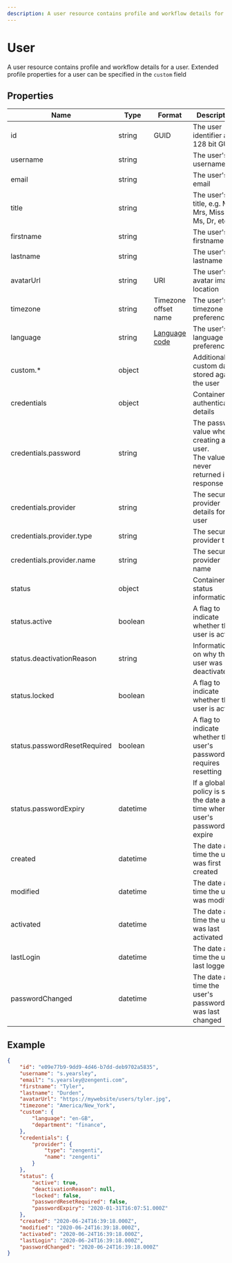 ```yaml
---
description: A user resource contains profile and workflow details for a user.
---
```

# User

A user resource contains profile and workflow details for a user. Extended profile properties for a user can be specified in the `custom` field

## Properties

| Name | Type | Format | Description |
|-|-|-|-|
| id | string | GUID | The user identifier as a 128 bit GUID. |
| username | string | | The user's username |
| email | string | | The user's email |
| title | string | | The user's title, e.g. Mr, Mrs, Miss, Ms, Dr, etc. |
| firstname | string | | The user's firstname |
| lastname | string | | The user's lastname |
| avatarUrl | string | URI | The user's avatar image location |
| timezone | string | Timezone offset name | The user's timezone preference |
| language | string | [Language code](/localization.md) | The user's language preference |
| custom.* | object | | Additional custom data stored against the user |
| credentials | object | | Container for authentication details |
| credentials.password | string | | The password value when creating a user.<br>The value is never returned in a response |
| credentials.provider | string | | The security provider details for the user |
| credentials.provider.type | string | | The security provider type |
| credentials.provider.name | string | | The security provider name |
| status | object | | Container for status information |
| status.active | boolean | | A flag to indicate whether the user is active |
| status.deactivationReason | string | | Information on why the user was deactivated |
| status.locked | boolean | | A flag to indicate whether the user is active |
| status.passwordResetRequired | boolean | | A flag to indicate whether the user's password requires resetting |
| status.passwordExpiry | datetime | | If a global policy is set, the date and time when the user's password will expire |
| created | datetime | | The date and time the user was first created |
| modified | datetime | | The date and time the user was modified |
| activated | datetime | | The date and time the user was last activated |
| lastLogin | datetime | | The date and time the user last logged-in |
| passwordChanged | datetime | | The date and time the user's password was last changed |

## Example

```json
{
    "id": "e09e77b9-9dd9-4d46-b7dd-deb9702a5835",
    "username": "s.yearsley",
    "email": "s.yearsley@zengenti.com",
    "firstname": "Tyler",
    "lastname": "Durden",
    "avatarUrl": "https://mywebsite/users/tyler.jpg",
    "timezone": "America/New_York",    
    "custom": {
        "language": "en-GB",
        "department": "finance",
    },
    "credentials": {
        "provider": {
            "type": "zengenti",
            "name": "zengenti"
        }
    },
    "status": {
        "active": true,
        "deactivationReason": null,
        "locked": false,
        "passwordResetRequired": false,
        "passwordExpiry": "2020-01-31T16:07:51.000Z"
    },
    "created": "2020-06-24T16:39:18.000Z",
    "modified": "2020-06-24T16:39:18.000Z",
    "activated": "2020-06-24T16:39:18.000Z",
    "lastLogin": "2020-06-24T16:39:18.000Z",
    "passwordChanged": "2020-06-24T16:39:18.000Z"    
}
```